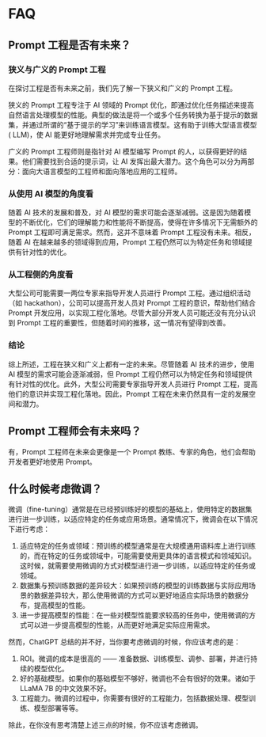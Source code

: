 # FAQ

## Prompt 工程是否有未来？

### 狭义与广义的 Prompt 工程

在探讨工程是否有未来之前，我们先了解一下狭义和广义的 Prompt 工程。

狭义的 Prompt 工程专注于 AI 领域的 Prompt
优化，即通过优化任务描述来提高自然语言处理模型的性能。典型的做法是将一个或多个任务转换为基于提示的数据集，并通过所谓的“基于提示的学习”来训练语言模型。这有助于训练大型语言模型 (
LLM)，使 AI 能更好地理解需求并完成专业任务。

广义的 Prompt 工程师则是指针对 AI 模型编写 Prompt 的人，以获得更好的结果。他们需要找到合适的提示词，让 AI
发挥出最大潜力。这个角色可以分为两部分：面向大语言模型的工程师和面向落地应用的工程师。

### 从使用 AI 模型的角度看

随着 AI 技术的发展和普及，对 AI 模型的需求可能会逐渐减弱。这是因为随着模型的不断优化，它们的理解能力和性能将不断提高，使得在许多情况下无需额外的
Prompt 工程即可满足需求。然而，这并不意味着 Prompt 工程没有未来。相反，随着 AI 在越来越多的领域得到应用，Prompt
工程仍然可以为特定任务和领域提供有针对性的优化。

### 从工程侧的角度看

大型公司可能需要一两位专家来指导开发人员进行 Prompt 工程。通过组织活动（如 hackathon），公司可以提高开发人员对 Prompt
工程的意识，帮助他们结合 Prompt 开发应用，以实现工程化落地。尽管大部分开发人员可能还没有充分认识到 Prompt
工程的重要性，但随着时间的推移，这一情况有望得到改善。

### 结论

综上所述，工程在狭义和广义上都有一定的未来。尽管随着 AI 技术的进步，使用 AI 模型的需求可能会逐渐减弱，但 Prompt
工程仍然可以为特定任务和领域提供有针对性的优化。此外，大型公司需要专家指导开发人员进行 Prompt 工程，提高他们的意识并实现工程化落地。因此，Prompt
工程在未来仍然具有一定的发展空间和潜力。

## Prompt 工程师会有未来吗？

有，Prompt 工程师在未来会更像是一个 Prompt 教练、专家的角色，他们会帮助开发者更好地使用 Prompt。

## 什么时候考虑微调？

微调（fine-tuning）通常是在已经预训练好的模型的基础上，使用特定的数据集进行进一步训练，以适应特定的任务或应用场景。通常情况下，微调会在以下情况下进行考虑：

1. 适应特定的任务或领域：预训练的模型通常是在大规模通用语料库上进行训练的，而在特定的任务或领域中，可能需要使用更具体的语言模式和领域知识。这时候，就需要使用微调的方式对模型进行进一步训练，以适应特定的任务或领域。
2. 数据集与预训练数据的差异较大：如果预训练的模型的训练数据与实际应用场景的数据差异较大，那么使用微调的方式可以更好地适应实际场景的数据分布，提高模型的性能。
3. 进一步提高模型的性能：在一些对模型性能要求较高的任务中，使用微调的方式可以进一步提高模型的性能，从而更好地满足实际应用需求。

然而，ChatGPT 总结的并不好，当你要考虑微调的时候，你应该考虑的是：

1. ROI。微调的成本是很高的 —— 准备数据、训练模型、调参、部署，并进行持续的模型优化。
2. 好的基础模型。如果你的基础模型不够好，微调也不会有很好的效果。诸如于 LLaMA 7B 的中文效果不好。
3. 工程能力。微调的过程中，你需要有很好的工程能力，包括数据处理、模型训练、模型部署等等。

除此，在你没有思考清楚上述三点的时候，你不应该考虑微调。
